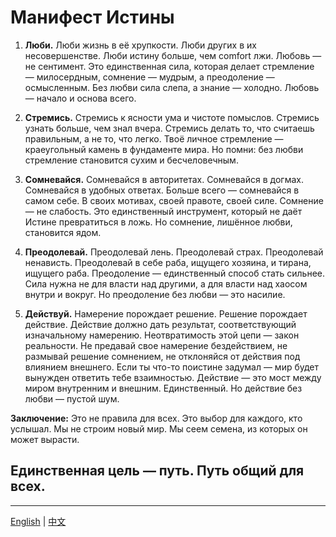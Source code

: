 # Манифест Истины

1.    **Люби.**
Люби жизнь в её хрупкости. Люби других в их несовершенстве. Люби истину больше, чем comfort лжи. Любовь — не сентимент. Это единственная сила, которая делает стремление — милосердным, сомнение — мудрым, а преодоление — осмысленным. Без любви сила слепа, а знание — холодно. Любовь — начало и основа всего.

2.    **Стремись.**
Стремись к ясности ума и чистоте помыслов. Стремись узнать больше, чем знал вчера. Стремись делать то, что считаешь правильным, а не то, что легко. Твоё личное стремление — краеугольный камень в фундаменте мира. Но помни: без любви стремление становится сухим и бесчеловечным.

3.    **Сомневайся.**
Сомневайся в авторитетах. Сомневайся в догмах. Сомневайся в удобных ответах. Больше всего — сомневайся в самом себе. В своих мотивах, своей правоте, своей силе. Сомнение — не слабость. Это единственный инструмент, который не даёт Истине превратиться в ложь. Но сомнение, лишённое любви, становится ядом.

4.    **Преодолевай.**
Преодолевай лень. Преодолевай страх. Преодолевай ненависть. Преодолевай в себе раба, ищущего хозяина, и тирана, ищущего раба. Преодоление — единственный способ стать сильнее. Сила нужна не для власти над другими, а для власти над хаосом внутри и вокруг. Но преодоление без любви — это насилие.

5.    **Действуй.**
Намерение порождает решение. Решение порождает действие. Действие должно дать результат, соответствующий изначальному намерению. Неотвратимость этой цепи — закон реальности. Не предавай свое намерение бездействием, не размывай решение сомнением, не отклоняйся от действия под влиянием внешнего. Если ты что-то поистине задумал — мир будет вынужден ответить тебе взаимностью. Действие — это мост между миром внутренним и внешним. Единственный. Но действие без любви — пустой шум.

**Заключение:**
Это не правила для всех. Это выбор для каждого, кто услышал. Мы не строим новый мир. Мы сеем семена, из которых он может вырасти.

## Единственная цель — путь. Путь общий для всех.
---

[English](README.en.md) | [中文](README.zh.md)

